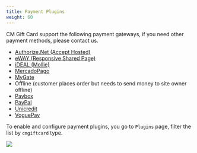 ```yaml
---
title: Payment Plugins
weight: 60
---
```

CM Gift Card support the following payment gateways, if you need other payment methods, please contact us.

* [Authorize.Net (Accept Hosted)](https://authorize.net)
* [eWAY (Responsive Shared Page)](https://eway.com.au)
* [iDEAL (Mollie)](https://ideal.nl)
* [MercadoPago](https://mercadopago.com.ar)
* [MyGate](https://mygateglobal.com)
* Offline (customer places order but needs to send money to site owner offline)
* [Paybox](https://paybox.com)
* [PayPal](https://paypal.com)
* [Unicredit](https://unicredit.it)
* [VoguePay](https://voguepay.com)

To enable and configure payment plugins, you go to `Plugins` page, filter the list by `cmgiftcard` type.

![](/images/payment_plugins_01.jpg)